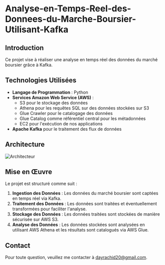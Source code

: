 # Analyse-en-Temps-Reel-des-Donnees-du-Marche-Boursier-Utilisant-Kafka

## Introduction

Ce projet vise à réaliser une analyse en temps réel des données du marché boursier grâce à Kafka.

## Technologies Utilisées

- **Langage de Programmation** : Python
- **Services Amazon Web Service (AWS)** :
  - S3  pour le stockage des données
  - Athena pour les requêtes SQL sur des données stockées sur S3
  - Glue Crawler pour le catalogage des données
  - Glue Catalog comme référentiel central pour les métadonnées
  - EC2 pour l'exécution de nos applications
- **Apache Kafka** pour le traitement des flux de données

## Architecture

![Architecteur](https://github.com/RachidDay/Analyse-en-Temps-Reel-des-Donnees-du-Marche-Boursier-Utilisant-Kafka/assets/93099244/d1dbb284-5102-4438-85a2-f8944c74ee5d)



## Mise en Œuvre
Le projet est structuré comme suit :
1. **Ingestion des Données** : Les données du marché boursier sont captées en temps réel via Kafka.
2. **Traitement des Données** : Les données sont traitées et éventuellement transformées pour faciliter l'analyse.
3. **Stockage des Données** : Les données traitées sont stockées de manière sécurisée sur AWS S3.
4. **Analyse des Données** : Les données stockées sont analysées en utilisant AWS Athena et les résultats sont catalogués via AWS Glue.


## Contact
Pour toute question, veuillez me contacter à dayrachid20@gmail.com.
